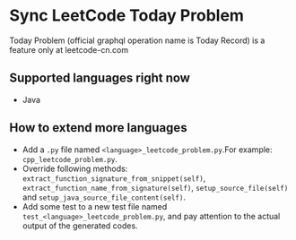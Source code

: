 # Sync LeetCode Today Problem

Today Problem (official graphql operation name is Today Record) is a feature only at leetcode-cn.com

## Supported languages right now

- Java

## How to extend more languages

- Add a `.py` file named `<language>_leetcode_problem.py`.For example: `cpp_leetcode_problem.py`.
- Override following methods: `extract_function_signature_from_snippet(self)`, `extract_function_name_from_signature(self)`, `setup_source_file(self)` and `setup_java_source_file_content(self)`.
- Add some test to a new test file named `test_<language>_leetcode_problem.py`, and pay attention to the actual output
 of the generated codes.

